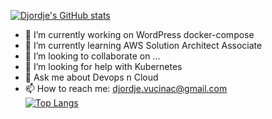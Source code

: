 [![Djordje's GitHub stats](https://github-readme-stats.vercel.app/api?username=DjordjeVucinac82&show_icons=true&theme=github_dark&count_private=true)](https://github.com/anuraghazra/github-readme-stats)

- 🔭 I’m currently working on WordPress docker-compose
- 🌱 I’m currently learning AWS Solution Architect Associate
- 👯 I’m looking to collaborate on ...
- 🤔 I’m looking for help with Kubernetes
- 💬 Ask me about Devops n Cloud
- 📫 How to reach me: djordje.vucinac@gmail.com\
[![Top Langs](https://github-readme-stats.vercel.app/api/top-langs/?username=DjordjeVucinac82&layout=compact)](https://github.com/anuraghazra/github-readme-stats)
<!--
**DjordjeVucinac82/DjordjeVucinac82** is a ✨ _special_ ✨ repository because its `README.md` (this file) appears on your GitHub profile.


Here are some ideas to get you started:

- 🔭 I’m currently working on ...
- 🌱 I’m currently learning ...
- 👯 I’m looking to collaborate on ...
- 🤔 I’m looking for help with ...
- 💬 Ask me about ...
- 📫 How to reach me: ...
- 😄 Pronouns: ...
- ⚡ Fun fact: ...
-->
